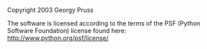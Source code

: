 Copyright 2003 Georgy Pruss

The software is licensed according to the terms of the PSF (Python Software Foundation) license found here: http://www.python.org/psf/license/
